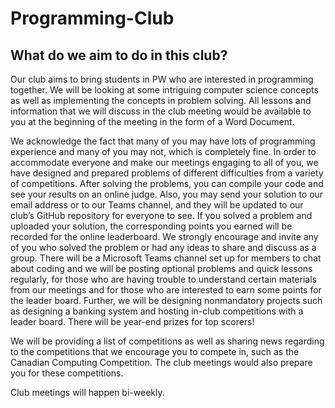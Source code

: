 # Programming-Club

## What do we aim to do in this club? 

Our club aims to bring students in PW who are interested in programming together. We will be looking at some intriguing computer science concepts as well as implementing the concepts in problem solving. All lessons and information that we will discuss in the club meeting would be available to you at the beginning of the meeting in the form of a Word Document.  

We acknowledge the fact that many of you may have lots of programming experience and many of you may not, which is completely fine. In order to accommodate everyone and make our meetings engaging to all of you, we have designed and prepared problems of different difficulties from a variety of competitions. After solving the problems, you can compile your code and see your results on an online judge. Also, you may send your solution to our email address or to our Teams channel, and they will be updated to our club’s GitHub repository for everyone to see. If you solved a problem and uploaded your solution, the corresponding points you earned will be recorded for the online leaderboard. We strongly encourage and invite any of you who solved the problem or had any ideas to share and discuss as a group. There will be a Microsoft Teams channel set up for members to chat about coding and we will be posting optional problems and quick lessons regularly, for those who are having trouble to understand certain materials from our meetings and for those who are interested to earn some points for the leader board. Further, we will be designing nonmandatory projects such as designing a banking system and hosting in-club competitions with a leader board. There will be year-end prizes for top scorers! 

We will be providing a list of competitions as well as sharing news regarding to the competitions that we encourage you to compete in, such as the Canadian Computing Competition. The club meetings would also prepare you for these competitions.   

Club meetings will happen bi-weekly.
